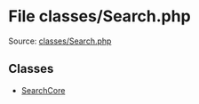 File classes/Search.php
=========

Source: [classes/Search.php](https://github.com/PrestaShop/PrestaShop/blob/1.6.0.3/classes/Search.php)


Classes
-------

* [SearchCore](class.SearchCore.md)

